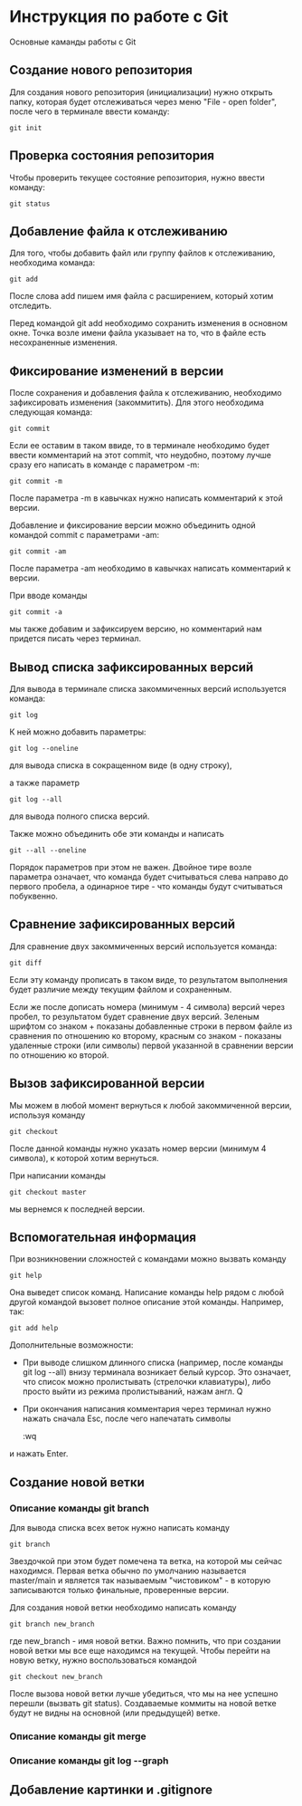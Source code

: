 # Инструкция по работе с Git

Основные каманды работы с Git

## Создание нового репозитория

Для создания нового репозитория (инициализации) нужно открыть папку, которая будет отслеживаться через меню "File - open folder", после чего в терминале ввести команду:

    git init

## Проверка состояния репозитория

Чтобы проверить текущее состояние репозитория, нужно ввести команду:

    git status

## Добавление файла к отслеживанию

Для того, чтобы добавить файл или группу файлов к отслеживанию, необходима команда:

    git add

После слова add пишем имя файла с расширением, который хотим отследить.

Перед командой git add необходимо сохранить изменения в основном окне.
Точка возле имени файла указывает на то, что в файле есть несохраненные изменения.

## Фиксирование изменений в версии

После сохранения и добавления файла к отслеживанию, необходимо зафиксировать изменения (закоммитить). Для этого необходима следующая команда:

    git commit

Если ее оставим в таком ввиде, то в терминале необходимо будет ввести комментарий на этот commit, что неудобно, поэтому лучше сразу его написать в команде с параметром -m:

    git commit -m

После параметра -m в кавычках нужно написать комментарий к этой версии.

Добавление и фиксирование версии можно объединить одной командой commit с параметрами -am:

    git commit -am

После параметра -am необходимо в кавычках написать комментарий к версии.

При вводе команды

    git commit -a

мы также добавим и зафиксируем версию, но комментарий нам придется писать через терминал.

## Вывод списка зафиксированных версий

Для вывода в терминале списка закоммиченных версий используется команда:

    git log

К ней можно добавить параметры:

    git log --oneline

 для вывода списка в сокращенном виде (в одну строку),

 а также параметр

    git log --all

для вывода полного списка версий.

Также можно объединить обе эти команды и написать

    git --all --oneline

Порядок параметров при этом не важен. Двойное тире возле параметра означает, что команда будет считываться слева направо до первого пробела, а одинарное тире - что команды будут считываться побуквенно.

## Сравнение зафиксированных версий

Для сравнение двух закоммиченных версий используется команда:

    git diff

Если эту команду прописать в таком виде, то результатом выполнения будет различие между текущим файлом и сохраненным.

Если же после дописать номера (минимум - 4 символа) версий через пробел, то результатом будет сравнение двух версий. Зеленым шрифтом со знаком + показаны добавленные строки в первом файле из сравнения по отношению ко второму, красным со знаком - показаны удаленные строки (или символы) первой указанной в сравнении версии по отношению ко второй.

## Вызов зафиксированной версии

Мы можем в любой момент вернуться к любой закоммиченной версии, используя команду

    git checkout

После данной команды нужно указать номер версии (минимум 4 символа), к которой хотим вернуться.

При написании команды

    git checkout master

мы вернемся к последней версии.

## Вспомогательная информация

При возникновении сложностей с командами можно вызвать команду

    git help

Она выведет список команд. Написание команды help рядом с любой другой командой вызовет полное описание этой команды. Например, так:

    git add help

Дополнительные возможности:

* При выводе слишком длинного списка (например, после команды git log --all) внизу терминала возникает белый курсор. Это означает, что список можно пролистывать (стрелочки клавиатуры), либо просто выйти из режима пролистываний, нажам англ. Q
* При окончания написания комментария через терминал нужно нажать сначала Esc, после чего напечатать символы

    :wq

и нажать Enter.

## Создание новой ветки

### Описание команды git branch

Для вывода списка всех веток нужно написать команду

    git branch

Звездочкой при этом будет помечена та ветка, на которой мы сейчас находимся. Первая ветка обычно по умолчанию называется master/main и является так называемым "чистовиком" - в которую записываются только финальные, проверенные версии.

Для создания новой ветки необходимо написать команду

    git branch new_branch

где new_branch - имя новой ветки. Важно помнить, что при создании новой ветки мы все еще находимся на текущей. Чтобы перейти на новую ветку, нужно воспользоваться командой 

    git checkout new_branch

После вызова новой ветки лучше убедиться, что мы на нее успешно перешли (вызвать git status). Создаваемые коммиты на новой ветке будут не видны на основной (или предыдущей) ветке.

### Описание команды git merge

### Описание команды git log --graph

## Добавление картинки и .gitignore

